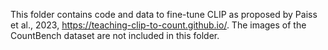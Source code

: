 This folder contains code and data to fine-tune CLIP as proposed by Paiss et al., 2023, https://teaching-clip-to-count.github.io/. The images of the CountBench dataset are not included in this folder.
